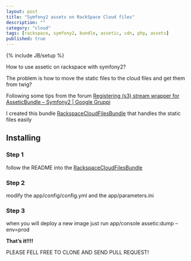 ```yaml
---
layout: post
title: "Symfony2 assets on RackSpace Cloud files"
description: ""
category: "cloud"
tags: [rackspace, symfony2, bundle, assetic, cdn, php, assets]
published: true
---
```

{% include JB/setup %}

How to use assetic on rackspace with symfony2?

The problem is how to move the static files to the cloud files and get them from twig?

Following some tips from the forum [Registering (s3) stream wrapper for AsseticBundle – Symfony2 | Google Gruppi](http://groups.google.com/group/symfony2/browse_thread/thread/8e14c145683981d4)

I created this bundle  [RackspaceCloudFilesBundle](https://github.com/liuggio/RackspaceCloudFilesBundle) that handles the static files easily

## Installing

### Step 1

follow the README into the [RackspaceCloudFilesBundle](https://github.com/liuggio/RackspaceCloudFilesBundle
)

### Step 2 

modify the app/config/config.yml and the  app/parameters.ini

<script src="https://gist.github.com/2420800.js"> </script>

### Step 3 

when you will deploy a new image just run app/console assetic:dump –env=prod

**That’s it!!!!**

PLEASE FELL FREE TO CLONE AND SEND PULL REQUEST!

